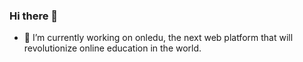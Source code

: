 ### Hi there 👋

- 🔭 I’m currently working on onledu, the next web platform that will revolutionize online education in the world.
